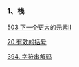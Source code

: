 ### 1、栈
[503 下一个更大的元素II](https://leetcode.cn/problems/next-greater-element-ii/description/)

[20 有效的括号](https://leetcode.cn/problems/valid-parentheses/description/)

[394. 字符串解码](https://leetcode.cn/problems/decode-string/)